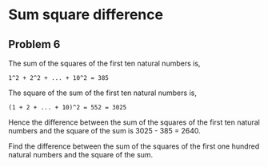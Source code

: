 #  Sum square difference
## Problem 6


The sum of the squares of the first ten natural numbers is,

	1^2 + 2^2 + ... + 10^2 = 385

The square of the sum of the first ten natural numbers is,

	(1 + 2 + ... + 10)^2 = 552 = 3025

Hence the difference between the sum of the squares of the first ten 
natural numbers and the square of the sum is 3025 - 385 = 2640.

Find the difference between the sum of the squares of the first 
one hundred natural numbers and the square of the sum.



